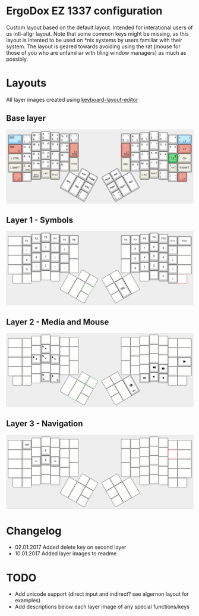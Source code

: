 # ErgoDox EZ 1337 configuration

Custom layout based on the default layout. Intended for interational users of us intl-altgr layout. Note that
some common keys might be missing, as this layout is intented to be used on *nix systems by users familiar
with their system. The layout is geared towards avoiding using the rat (mouse for those of you who are
unfamiliar with tiling window managers) as much as possibly.

# Layouts

All layer images created using [keyboard-layout-editor](http://www.keyboard-layout-editor.com/)

## Base layer

[![Base layer](images/deadcyclo-base-layout.png)](http://www.keyboard-layout-editor.com/#/gists/0321b18620180a3e46c498206eb65366)

## Layer 1 - Symbols

[![Layer 1 - Symbols](images/deadcyclo-layer-1-symbols.png)](http://www.keyboard-layout-editor.com/#/gists/96714e198054c9115bafb5267cc6bc73)

## Layer 2 - Media and Mouse

[![Layer 2 - Media and Mouse](images/deadcyclo-layer-2-media-and-mouse.png)](http://www.keyboard-layout-editor.com/#/gists/824759486e378bcec30784309a7e5731)

## Layer 3 - Navigation

[![Layer 3 - Navigation](images/deadcyclo-layer-3-navigation.png)](http://www.keyboard-layout-editor.com/#/gists/67d9613dcd873c68693d11863d0fd289)

# Changelog

- 02.01.2017 Added delete key on second layer
- 10.01.2017 Added layer images to readme

# TODO

- Add unicode support (direct input and indirect? see algernon layout for examples)
- Add descriptions below each layer image of any special functions/keys
